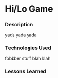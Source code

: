 # Hi/Lo Game

### Description
yada yada yada

### Technologies Used
fobbber stuff blah blah

### Lessons Learned

